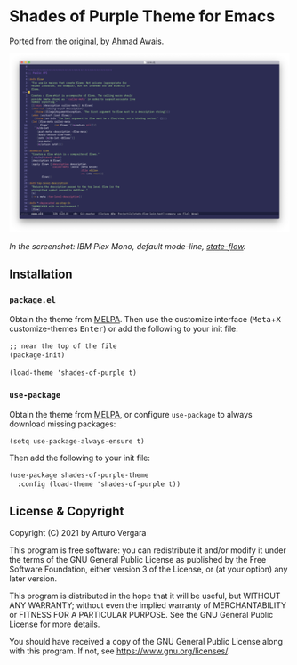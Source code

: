 # Shades of Purple Theme for Emacs

Ported from the
[original](https://github.com/ahmadawais/shades-of-purple-vscode), by
[Ahmad Awais](https://twitter.com/MrAhmadAwais).

![Screenshot of Shades of Purple running on Emacs](img/screenshot.png)

_In the screenshot: IBM Plex Mono, default mode-line,
[state-flow](http://github.com/nubank/state-flow)._

## Installation

### `package.el`

Obtain the theme from [MELPA](https://melpa.org/#/getting-started). Then use the
customize interface (<kbd>Meta</kbd>+<kbd>X</kbd> customize-themes
<kbd>Enter</kbd>) or add the following to your init file:

```elisp
;; near the top of the file
(package-init)

(load-theme 'shades-of-purple t)
```

### `use-package`

Obtain the theme from [MELPA](https://melpa.org/#/getting-started), or configure
`use-package` to always download missing packages:

``` elisp
(setq use-package-always-ensure t)
```

Then add the following to your init file:

```elisp
(use-package shades-of-purple-theme
  :config (load-theme 'shades-of-purple t))
```

## License & Copyright

Copyright (C) 2021 by Arturo Vergara

This program is free software: you can redistribute it and/or modify it under the
terms of the GNU General Public License as published by the Free Software
Foundation, either version 3 of the License, or (at your option) any later
version.

This program is distributed in the hope that it will be useful, but WITHOUT ANY
WARRANTY; without even the implied warranty of MERCHANTABILITY or FITNESS FOR A
PARTICULAR PURPOSE.  See the GNU General Public License for more details.

You should have received a copy of the GNU General Public License along with this
program.  If not, see <https://www.gnu.org/licenses/>.

